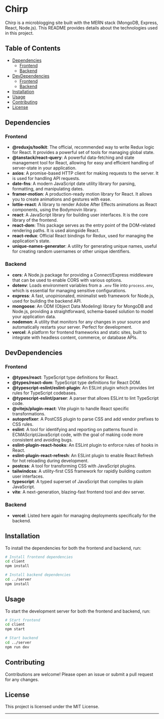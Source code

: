 
# Chirp

Chirp is a microblogging site built with the MERN stack (MongoDB, Express, React, Node.js). This README provides details about the technologies used in this project.

## Table of Contents

- [Dependencies](#dependencies)
  - [Frontend](#frontend)
  - [Backend](#backend)
- [DevDependencies](#devdependencies)
  - [Frontend](#frontend-dev)
  - [Backend](#backend-dev)
- [Installation](#installation)
- [Usage](#usage)
- [Contributing](#contributing)
- [License](#license)

## Dependencies

### Frontend

- **@reduxjs/toolkit**: The official, recommended way to write Redux logic for React. It provides a powerful set of tools for managing global state.
- **@tanstack/react-query**: A powerful data-fetching and state management tool for React, allowing for easy and efficient handling of server-state in your application.
- **axios**: A promise-based HTTP client for making requests to the server. It is used for handling API requests.
- **date-fns**: A modern JavaScript date utility library for parsing, formatting, and manipulating dates.
- **framer-motion**: A production-ready motion library for React. It allows you to create animations and gestures with ease.
- **lottie-react**: A library to render Adobe After Effects animations as React components, using the Bodymovin library.
- **react**: A JavaScript library for building user interfaces. It is the core library of the frontend.
- **react-dom**: This package serves as the entry point of the DOM-related rendering paths. It is used alongside React.
- **react-redux**: Official React bindings for Redux, used for managing the application's state.
- **unique-names-generator**: A utility for generating unique names, useful for creating random usernames or other unique identifiers.

### Backend

- **cors**: A Node.js package for providing a Connect/Express middleware that can be used to enable CORS with various options.
- **dotenv**: Loads environment variables from a `.env` file into `process.env`, which is essential for managing sensitive configurations.
- **express**: A fast, unopinionated, minimalist web framework for Node.js, used for building the backend API.
- **mongoose**: An ODM (Object Data Modeling) library for MongoDB and Node.js, providing a straightforward, schema-based solution to model your application data.
- **nodemon**: A utility that monitors for any changes in your source and automatically restarts your server. Perfect for development.
- **vercel**: A platform for frontend frameworks and static sites, built to integrate with headless content, commerce, or database APIs.

## DevDependencies

### Frontend

- **@types/react**: TypeScript type definitions for React.
- **@types/react-dom**: TypeScript type definitions for React DOM.
- **@typescript-eslint/eslint-plugin**: An ESLint plugin which provides lint rules for TypeScript codebases.
- **@typescript-eslint/parser**: A parser that allows ESLint to lint TypeScript code.
- **@vitejs/plugin-react**: Vite plugin to handle React specific transformations.
- **autoprefixer**: A PostCSS plugin to parse CSS and add vendor prefixes to CSS rules.
- **eslint**: A tool for identifying and reporting on patterns found in ECMAScript/JavaScript code, with the goal of making code more consistent and avoiding bugs.
- **eslint-plugin-react-hooks**: An ESLint plugin to enforce rules of hooks in React.
- **eslint-plugin-react-refresh**: An ESLint plugin to enable React Refresh for hot reloading during development.
- **postcss**: A tool for transforming CSS with JavaScript plugins.
- **tailwindcss**: A utility-first CSS framework for rapidly building custom user interfaces.
- **typescript**: A typed superset of JavaScript that compiles to plain JavaScript.
- **vite**: A next-generation, blazing-fast frontend tool and dev server.

### Backend

- **vercel**: Listed here again for managing deployments specifically for the backend.

## Installation

To install the dependencies for both the frontend and backend, run:

```bash
# Install frontend dependencies
cd client
npm install

# Install backend dependencies
cd ../server
npm install
```

## Usage

To start the development server for both the frontend and backend, run:

```bash
# Start frontend
cd client
npm start

# Start backend
cd ../server
npm run dev
```

## Contributing

Contributions are welcome! Please open an issue or submit a pull request for any changes.

## License

This project is licensed under the MIT License.

---

